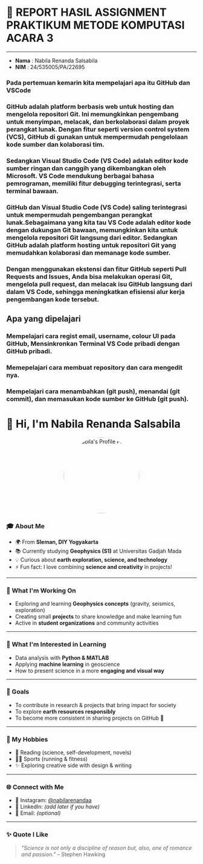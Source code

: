 # 📑 REPORT HASIL ASSIGNMENT PRAKTIKUM METODE KOMPUTASI ACARA 3

---

- **Nama**  : Nabila Renanda Salsabila  
- **NIM**   : 24/535005/PA/22695  


### Pada pertemuan kemarin kita mempelajari apa itu GitHub dan VSCode
### GitHub adalah platform berbasis web untuk hosting dan mengelola repositori Git. Ini memungkinkan pengembang untuk menyimpan, melacak, dan berkolaborasi dalam proyek perangkat lunak. Dengan fitur seperti version control system (VCS), GitHub di gunakan untuk mempermudah pengelolaan kode sumber dan kolaborasi tim.
### Sedangkan Visual Studio Code (VS Code) adalah editor kode sumber ringan dan canggih yang dikembangkan oleh Microsoft. VS Code mendukung berbagai bahasa pemrograman, memiliki fitur debugging terintegrasi, serta terminal bawaan.
### GitHub dan Visual Studio Code (VS Code) saling terintegrasi untuk mempermudah pengembangan perangkat lunak.Sebagaimana yang kita tau VS Code adalah editor kode dengan dukungan Git bawaan, memungkinkan kita untuk mengelola repositori Git langsung dari editor. Sedangkan GitHub adalah platform hosting untuk repositori Git yang memudahkan kolaborasi dan memanage kode sumber.
### Dengan menggunakan ekstensi dan fitur GitHub seperti Pull Requests and Issues, Anda bisa melakukan operasi Git, mengelola pull request, dan melacak isu GitHub langsung dari dalam VS Code, sehingga meningkatkan efisiensi alur kerja pengembangan kode tersebut.

## Apa yang dipelajari

### Mempelajari cara regist email, username, colour UI pada GitHub, Mensinkronkan Terminal VS Code pribadi dengan GitHub pribadi.
### Memepelajari cara membuat repository dan cara mengedit nya.
### Mempelajari cara menambahkan (git push), menandai (git commit), dan memasukan kode sumber ke GitHub (git push).

# 👋 Hi, I'm Nabila Renanda Salsabila  

<p align="center">
  <img src="https://drive.google.com/file/d/1UJ6b0-T_1q8LMu8rHizaWHD-OMhpufNa/view?usp=drive_link" alt="Nabila's Profile Photo" width="200" style="border-radius:50%" />
</p>

### 🎓 About Me
- 🌍 From **Sleman, DIY Yogyakarta**  
- 📚 Currently studying **Geophysics (S1)** at Universitas Gadjah Mada  
- 💡 Curious about **earth exploration, science, and technology**  
- ⚡ Fun fact: I love combining **science and creativity** in projects!  

---

### 🔭 What I'm Working On
- Exploring and learning **Geophysics concepts** (gravity, seismics, exploration)  
- Creating small **projects** to share knowledge and make learning fun  
- Active in **student organizations** and community activities  

---

### 🌱 What I'm Interested in Learning
- Data analysis with **Python & MATLAB**  
- Applying **machine learning** in geoscience  
- How to present science in a more **engaging and visual way**  

---

### 🎯 Goals
- To contribute in research & projects that bring impact for society  
- To explore **earth resources responsibly**  
- To become more consistent in sharing projects on GitHub 🚀  

---

### 🎨 My Hobbies
- 📖 Reading (science, self-development, novels)  
- 🏃‍♀️ Sports (running & fitness)  
- ✨ Exploring creative side with design & writing  

---

### 🌐 Connect with Me
- 📸 Instagram: [@nabilarenandaa](https://www.instagram.com/nabilarenandaa)  
- 💼 LinkedIn: _(add later if you have)_  
- 📧 Email: _(optional)_  

---

### ✨ Quote I Like
> *"Science is not only a discipline of reason but, also, one of romance and passion."* – Stephen Hawking  
